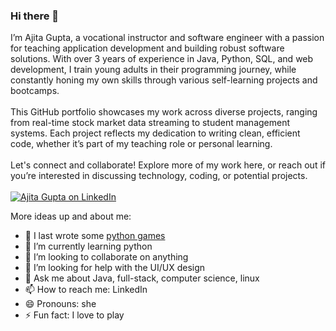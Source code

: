 ### Hi there 👋

I’m Ajita Gupta, a vocational instructor and software engineer with a passion for teaching application development and building robust software solutions. With over 3 years of experience in Java, Python, SQL, and web development, I train young adults in their programming journey, while constantly honing my own skills through various self-learning projects and bootcamps.
<br/><br/>
This GitHub portfolio showcases my work across diverse projects, ranging from real-time stock market data streaming to student management systems. Each project reflects my dedication to writing clean, efficient code, whether it’s part of my teaching role or personal learning.
<br><br>
Let's connect and collaborate! Explore more of my work here, or reach out if you’re interested in discussing technology, coding, or potential projects.
<br><br>
[![Ajita Gupta on LinkedIn](https://img.shields.io/badge/LinkedIn-0077B5?style=for-the-badge&logo=linkedin&logoColor=white)](https://www.linkedin.com/in/ajita-gupta-430900109/)

<!--
**ajitagupta/ajitagupta** is a ✨ _special_ ✨ repository because its `README.md` (this file) appears on your GitHub profile.
-->

More ideas up and about me:

- 🔭 I last wrote some [python games](https://github.com/ajitagupta/games-in-python)
- 🌱 I’m currently learning python
- 👯 I’m looking to collaborate on anything
- 🤔 I’m looking for help with the UI/UX design
- 💬 Ask me about Java, full-stack, computer science, linux
- 📫 How to reach me: LinkedIn
- 😄 Pronouns: she
- ⚡ Fun fact: I love to play

